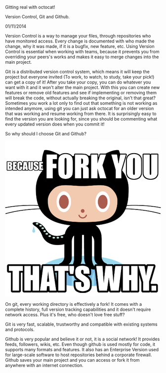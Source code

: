 Gitting real with octocat!

Version Control, Git and Github.

01/11/2014

Version Control is a way to manage your files, through repositories who have monitored access. Every change is documented with who made the change, why it was made, if it is a bugfix, new feature, etc. Using Version Control is essential when working with teams, because it prevents you from overriding your peers's works and makes it easy to merge changes into the main project.

Git is a distributed version control system, which means it will keep the project but everyone invited (To work, to watch, to study, take your pick!) can get a copy of it! After you take your copy, you can do whatever you want with it and it won't alter the main project. With this you can create new features or remove old features and see if implementing or removing them will break the code, without actually breaking the original, isn't that great? Sometimes you work a lot only to find out that something is not working as intended anymore, using git you can just ask octocat for an older version that was working and resume working from there. It is surprisingly easy to find the version you are looking for, since you should be commenting what every updated version does when you commit it!

So why should I choose Git and Github?

<img src="octocat fork you.png">

On git, every working directory is effectively a fork! It comes with a complete history, full version tracking capabilities and it doesn't require network access. Plus it's free, who doesn't love free stuff?

Git is very fast, scalable, trustworthy and compatible with existing systems and protocols.

Github is very popular and believe it or not, it is a social network! It provides feeds, followers, wikis, etc. Even though github is used mostly for code, it supports many formats and features. It also has an Enterprise Version used for large-scale software to host repositories behind a corporate firewall. Github saves your main project and you can access or fork it from anywhere with an internet connection.